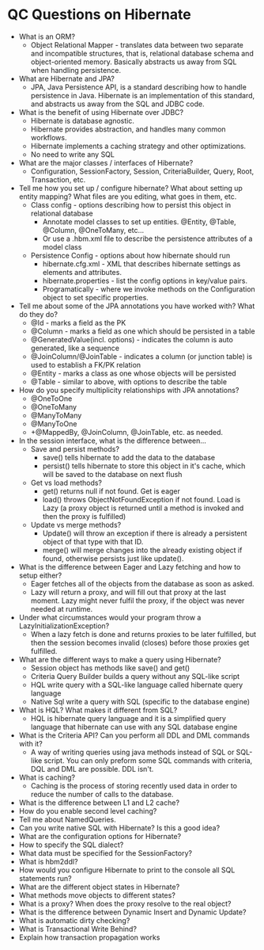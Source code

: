 # QC Questions on Hibernate

 - What is an ORM?
   - Object Relational Mapper - translates data between two separate and incompatible structures, that is, relational database schema and object-oriented memory. Basically abstracts us away from SQL when handling persistence.
 - What are Hibernate and JPA?
   - JPA, Java Persistence API, is a standard describing how to handle persistence in Java. Hibernate is an implementation of this standard, and abstracts us away from the SQL and JDBC code.
 - What is the benefit of using Hibernate over JDBC? 
   - Hibernate is database agnostic.
   - Hibernate provides abstraction, and handles many common workflows.
   - Hibernate implements a caching strategy and other optimizations.
   - No need to write any SQL
 - What are the major classes / interfaces of Hibernate? 
   - Configuration, SessionFactory, Session, CriteriaBuilder, Query, Root, Transaction, etc.
 - Tell me how you set up / configure hibernate? What about setting up entity mapping? What files are you editing, what goes in them, etc. 
   - Class config - options describing how to persist this object in relational database
     - Annotate model classes to set up entities. @Entity, @Table, @Column, @OneToMany, etc...
     - Or use a .hbm.xml file to describe the  persistence attributes of a model class
   - Persistence Config - options about how hibernate should run
     - hibernate.cfg.xml - XML that describes hibernate settings as elements and attributes.
     - hibernate.properties - list the config options in key/value pairs.
     - Programatically - where we invoke methods on the Configuration object to set specific properties.
 - Tell me about some of the JPA annotations you have worked with? What do they do? 
   - @Id - marks a field as the PK
   - @Column - marks a field as one which should be persisted in a table
   - @GeneratedValue(incl. options) - indicates the column is auto generated, like a sequence
   - @JoinColumn/@JoinTable - indicates a column (or junction table) is used to establish a FK/PK relation
   - @Entity - marks a class as one whose objects will be persisted
   - @Table - similar to above, with options to describe the table
 - How do you specify multiplicity relationships with JPA annotations? 
   - @OneToOne
   - @OneToMany
   - @ManyToMany
   - @ManyToOne
   - +@MappedBy, @JoinColumn, @JoinTable, etc. as needed.
 - In the session interface, what is the difference between... 
   - Save and persist methods? 
     - save() tells hibernate to add the data to the database
     - persist() tells hibernate to store this object in it's cache, which will be saved to the database on next flush
   - Get vs load methods? 
     - get() returns null if not found. Get is eager
     - load() throws ObjectNotFoundException if not found. Load is Lazy (a proxy object is returned until a method is invoked and then the proxy is fulfilled)
   - Update vs merge methods? 
     - Update() will throw an exception if there is already a persistent object of that type with that ID.
     - merge() will merge changes into the already existing object if found, otherwise persists just like update().
 - What is the difference between Eager and Lazy fetching and how to setup either? 
   - Eager fetches all of the objects from the database as soon as asked.
   - Lazy will return a proxy, and will fill out that proxy at the last moment. Lazy might never fulfil the proxy, if the object was never needed at runtime.
 - Under what circumstances would your program throw a LazyInitializationException? 
   - When a lazy fetch is done and returns proxies to be later fulfilled, but then the session becomes invalid (closes) before those proxies get fulfilled.
 - What are the different ways to make a query using Hibernate? 
   - Session object has methods like save() and get()
   - Criteria Query Builder builds a query without any SQL-like script
   - HQL write query with a SQL-like language called hibernate query language
   - Native Sql write a query with SQL (specific to the database engine)
 - What is HQL? What makes it different from SQL? 
   - HQL is hibernate query language and it is a simplified query language that hibernate can use with any SQL database engine
 - What is the Criteria API? Can you perform all DDL and DML commands with it?
   - A way of writing queries using java methods instead of SQL or SQL-like script. You can only preform some SQL commands with criteria, DQL and DML are possible. DDL isn't.
 - What is caching? 
   - Caching is the process of storing recently used data in order to reduce the number of calls to the database.
 - What is the difference between L1 and L2 cache? 
 - How do you enable second level caching? 
 - Tell me about NamedQueries. 
 - Can you write native SQL with Hibernate? Is this a good idea? 
 - What are the configuration options for Hibernate? 
 - How to specify the SQL dialect? 
 - What data must be specified for the SessionFactory? 
 - What is hbm2ddl? 
 - How would you configure Hibernate to print to the console all SQL statements run? 
 - What are the different object states in Hibernate?  
 - What methods move objects to different states? 
 - What is a proxy? When does the proxy resolve to the real object? 
 - What is the difference between Dynamic Insert and Dynamic Update? 
 - What is automatic dirty checking? 
 - What is Transactional Write Behind? 
 - Explain how transaction propagation works 
